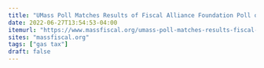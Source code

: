 ```yaml
---
title: "UMass Poll Matches Results of Fiscal Alliance Foundation Poll on Popularity of Suspending the Gas Tax"
date: 2022-06-27T13:54:53-04:00
itemurl: "https://www.massfiscal.org/umass-poll-matches-results-fiscal-alliance-foundation-poll-suspending-gas-tax"
sites: "massfiscal.org"
tags: ["gas tax"]
draft: false
---
```


